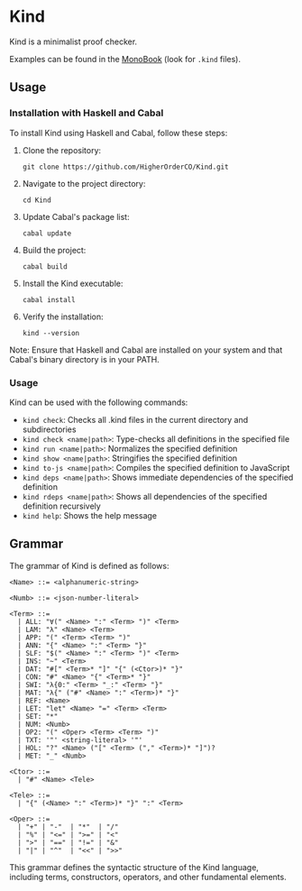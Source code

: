 # Kind

Kind is a minimalist proof checker.

Examples can be found in the [MonoBook](https://github.com/HigherOrderCO/MonoBook) (look for `.kind` files).

## Usage

### Installation with Haskell and Cabal

To install Kind using Haskell and Cabal, follow these steps:

1. Clone the repository:
   ```
   git clone https://github.com/HigherOrderCO/Kind.git
   ```

2. Navigate to the project directory:
   ```
   cd Kind
   ```

3. Update Cabal's package list:
   ```
   cabal update
   ```

4. Build the project:
   ```
   cabal build
   ```

5. Install the Kind executable:
   ```
   cabal install
   ```

6. Verify the installation:
   ```
   kind --version
   ```

Note: Ensure that Haskell and Cabal are installed on your system and that Cabal's binary directory is in your PATH.

### Usage

Kind can be used with the following commands:

- `kind check`: Checks all .kind files in the current directory and subdirectories
- `kind check <name|path>`: Type-checks all definitions in the specified file
- `kind run <name|path>`: Normalizes the specified definition
- `kind show <name|path>`: Stringifies the specified definition
- `kind to-js <name|path>`: Compiles the specified definition to JavaScript
- `kind deps <name|path>`: Shows immediate dependencies of the specified definition
- `kind rdeps <name|path>`: Shows all dependencies of the specified definition recursively
- `kind help`: Shows the help message


## Grammar

The grammar of Kind is defined as follows:

```
<Name> ::= <alphanumeric-string>

<Numb> ::= <json-number-literal>

<Term> ::=
  | ALL: "∀(" <Name> ":" <Term> ")" <Term>
  | LAM: "λ" <Name> <Term>
  | APP: "(" <Term> <Term> ")"
  | ANN: "{" <Name> ":" <Term> "}"
  | SLF: "$(" <Name> ":" <Term> ")" <Term>
  | INS: "~" <Term>
  | DAT: "#[" <Term>* "]" "{" (<Ctor>)* "}"
  | CON: "#" <Name> "{" <Term>* "}"
  | SWI: "λ{0:" <Term> "_:" <Term> "}"
  | MAT: "λ{" ("#" <Name> ":" <Term>)* "}"
  | REF: <Name>
  | LET: "let" <Name> "=" <Term> <Term>
  | SET: "*"
  | NUM: <Numb>
  | OP2: "(" <Oper> <Term> <Term> ")"
  | TXT: '"' <string-literal> '"'
  | HOL: "?" <Name> ("[" <Term> ("," <Term>)* "]")?
  | MET: "_" <Numb>

<Ctor> ::=
  | "#" <Name> <Tele>

<Tele> ::=
  | "{" (<Name> ":" <Term>)* "}" ":" <Term>

<Oper> ::=
  | "+" | "-"  | "*"  | "/"
  | "%" | "<=" | ">=" | "<"
  | ">" | "==" | "!=" | "&"
  | "|" | "^"  | "<<" | ">>"
```

This grammar defines the syntactic structure of the Kind language, including terms, constructors, operators, and other fundamental elements.

